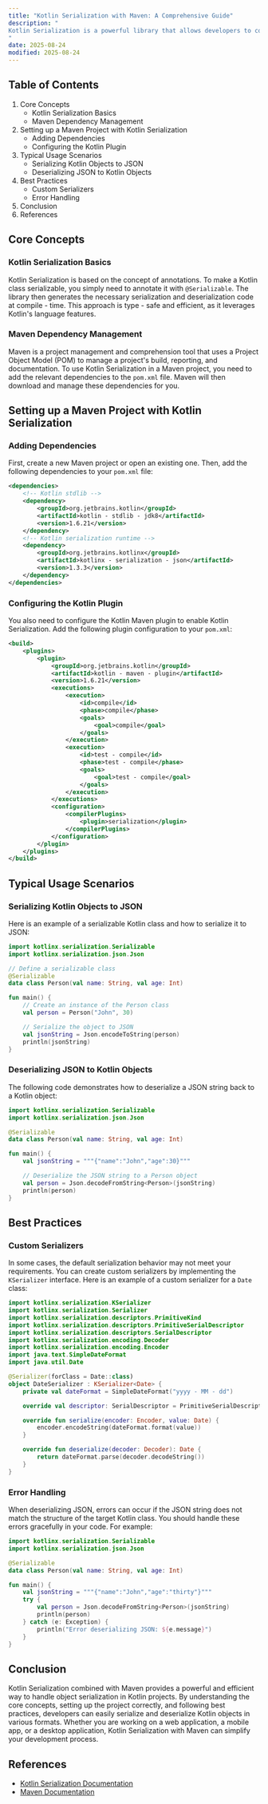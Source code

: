 ```yaml
---
title: "Kotlin Serialization with Maven: A Comprehensive Guide"
description: "
Kotlin Serialization is a powerful library that allows developers to convert Kotlin objects into a format that can be easily stored or transmitted, such as JSON, XML, or Protobuf. When working with Java - based projects, Maven is a popular build automation and dependency management tool. Combining Kotlin Serialization with Maven enables developers to efficiently manage serialization in their projects. In this blog post, we will explore the core concepts, typical usage scenarios, and best practices of using Kotlin Serialization with Maven.
"
date: 2025-08-24
modified: 2025-08-24
---
```


## Table of Contents
1. Core Concepts
    - Kotlin Serialization Basics
    - Maven Dependency Management
2. Setting up a Maven Project with Kotlin Serialization
    - Adding Dependencies
    - Configuring the Kotlin Plugin
3. Typical Usage Scenarios
    - Serializing Kotlin Objects to JSON
    - Deserializing JSON to Kotlin Objects
4. Best Practices
    - Custom Serializers
    - Error Handling
5. Conclusion
6. References

## Core Concepts

### Kotlin Serialization Basics
Kotlin Serialization is based on the concept of annotations. To make a Kotlin class serializable, you simply need to annotate it with `@Serializable`. The library then generates the necessary serialization and deserialization code at compile - time. This approach is type - safe and efficient, as it leverages Kotlin's language features.

### Maven Dependency Management
Maven is a project management and comprehension tool that uses a Project Object Model (POM) to manage a project's build, reporting, and documentation. To use Kotlin Serialization in a Maven project, you need to add the relevant dependencies to the `pom.xml` file. Maven will then download and manage these dependencies for you.

## Setting up a Maven Project with Kotlin Serialization

### Adding Dependencies
First, create a new Maven project or open an existing one. Then, add the following dependencies to your `pom.xml` file:

```xml
<dependencies>
    <!-- Kotlin stdlib -->
    <dependency>
        <groupId>org.jetbrains.kotlin</groupId>
        <artifactId>kotlin - stdlib - jdk8</artifactId>
        <version>1.6.21</version>
    </dependency>
    <!-- Kotlin serialization runtime -->
    <dependency>
        <groupId>org.jetbrains.kotlinx</groupId>
        <artifactId>kotlinx - serialization - json</artifactId>
        <version>1.3.3</version>
    </dependency>
</dependencies>
```

### Configuring the Kotlin Plugin
You also need to configure the Kotlin Maven plugin to enable Kotlin Serialization. Add the following plugin configuration to your `pom.xml`:

```xml
<build>
    <plugins>
        <plugin>
            <groupId>org.jetbrains.kotlin</groupId>
            <artifactId>kotlin - maven - plugin</artifactId>
            <version>1.6.21</version>
            <executions>
                <execution>
                    <id>compile</id>
                    <phase>compile</phase>
                    <goals>
                        <goal>compile</goal>
                    </goals>
                </execution>
                <execution>
                    <id>test - compile</id>
                    <phase>test - compile</phase>
                    <goals>
                        <goal>test - compile</goal>
                    </goals>
                </execution>
            </executions>
            <configuration>
                <compilerPlugins>
                    <plugin>serialization</plugin>
                </compilerPlugins>
            </configuration>
        </plugin>
    </plugins>
</build>
```

## Typical Usage Scenarios

### Serializing Kotlin Objects to JSON
Here is an example of a serializable Kotlin class and how to serialize it to JSON:

```kotlin
import kotlinx.serialization.Serializable
import kotlinx.serialization.json.Json

// Define a serializable class
@Serializable
data class Person(val name: String, val age: Int)

fun main() {
    // Create an instance of the Person class
    val person = Person("John", 30)

    // Serialize the object to JSON
    val jsonString = Json.encodeToString(person)
    println(jsonString)
}
```

### Deserializing JSON to Kotlin Objects
The following code demonstrates how to deserialize a JSON string back to a Kotlin object:

```kotlin
import kotlinx.serialization.Serializable
import kotlinx.serialization.json.Json

@Serializable
data class Person(val name: String, val age: Int)

fun main() {
    val jsonString = """{"name":"John","age":30}"""

    // Deserialize the JSON string to a Person object
    val person = Json.decodeFromString<Person>(jsonString)
    println(person)
}
```

## Best Practices

### Custom Serializers
In some cases, the default serialization behavior may not meet your requirements. You can create custom serializers by implementing the `KSerializer` interface. Here is an example of a custom serializer for a `Date` class:

```kotlin
import kotlinx.serialization.KSerializer
import kotlinx.serialization.Serializer
import kotlinx.serialization.descriptors.PrimitiveKind
import kotlinx.serialization.descriptors.PrimitiveSerialDescriptor
import kotlinx.serialization.descriptors.SerialDescriptor
import kotlinx.serialization.encoding.Decoder
import kotlinx.serialization.encoding.Encoder
import java.text.SimpleDateFormat
import java.util.Date

@Serializer(forClass = Date::class)
object DateSerializer : KSerializer<Date> {
    private val dateFormat = SimpleDateFormat("yyyy - MM - dd")

    override val descriptor: SerialDescriptor = PrimitiveSerialDescriptor("Date", PrimitiveKind.STRING)

    override fun serialize(encoder: Encoder, value: Date) {
        encoder.encodeString(dateFormat.format(value))
    }

    override fun deserialize(decoder: Decoder): Date {
        return dateFormat.parse(decoder.decodeString())
    }
}
```

### Error Handling
When deserializing JSON, errors can occur if the JSON string does not match the structure of the target Kotlin class. You should handle these errors gracefully in your code. For example:

```kotlin
import kotlinx.serialization.Serializable
import kotlinx.serialization.json.Json

@Serializable
data class Person(val name: String, val age: Int)

fun main() {
    val jsonString = """{"name":"John","age":"thirty"}"""
    try {
        val person = Json.decodeFromString<Person>(jsonString)
        println(person)
    } catch (e: Exception) {
        println("Error deserializing JSON: ${e.message}")
    }
}
```

## Conclusion
Kotlin Serialization combined with Maven provides a powerful and efficient way to handle object serialization in Kotlin projects. By understanding the core concepts, setting up the project correctly, and following best practices, developers can easily serialize and deserialize Kotlin objects in various formats. Whether you are working on a web application, a mobile app, or a desktop application, Kotlin Serialization with Maven can simplify your development process.

## References
- [Kotlin Serialization Documentation](https://github.com/Kotlin/kotlinx.serialization)
- [Maven Documentation](https://maven.apache.org/guides/index.html)